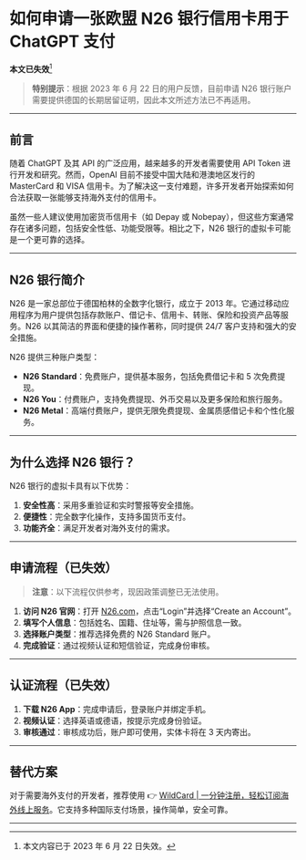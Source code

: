 # 如何申请一张欧盟 N26 银行信用卡用于 ChatGPT 支付

**本文已失效**[^1]

> **特别提示**：根据 2023 年 6 月 22 日的用户反馈，目前申请 N26 银行账户需要提供德国的长期居留证明，因此本文所述方法已不再适用。

---

## 前言

随着 ChatGPT 及其 API 的广泛应用，越来越多的开发者需要使用 API Token 进行开发和研究。然而，OpenAI 目前不接受中国大陆和港澳地区发行的 MasterCard 和 VISA 信用卡。为了解决这一支付难题，许多开发者开始探索如何合法获取一张能够支持海外支付的信用卡。

虽然一些人建议使用加密货币信用卡（如 Depay 或 Nobepay），但这些方案通常存在诸多问题，包括安全性低、功能受限等。相比之下，N26 银行的虚拟卡可能是一个更可靠的选择。

---

## N26 银行简介

N26 是一家总部位于德国柏林的全数字化银行，成立于 2013 年。它通过移动应用程序为用户提供包括存款账户、借记卡、信用卡、转账、保险和投资产品等服务。N26 以其简洁的界面和便捷的操作著称，同时提供 24/7 客户支持和强大的安全措施。

N26 提供三种账户类型：

- **N26 Standard**：免费账户，提供基本服务，包括免费借记卡和 5 次免费提现。
- **N26 You**：付费账户，支持免费提现、外币交易以及更多保险和旅行服务。
- **N26 Metal**：高端付费账户，提供无限免费提现、金属质感借记卡和个性化服务。

---

## 为什么选择 N26 银行？

N26 银行的虚拟卡具有以下优势：

1. **安全性高**：采用多重验证和实时警报等安全措施。
2. **便捷性**：完全数字化操作，支持多国货币支付。
3. **功能齐全**：满足开发者对海外支付的需求。

---

## 申请流程（已失效）

> **注意**：以下流程仅供参考，现因政策调整已无法使用。

1. **访问 N26 官网**：打开 [N26.com](https://n26.com)，点击“Login”并选择“Create an Account”。
2. **填写个人信息**：包括姓名、国籍、住址等，需与护照信息一致。
3. **选择账户类型**：推荐选择免费的 N26 Standard 账户。
4. **完成验证**：通过视频认证和短信验证，完成身份审核。

---

## 认证流程（已失效）

1. **下载 N26 App**：完成申请后，登录账户并绑定手机。
2. **视频认证**：选择英语或德语，按提示完成身份验证。
3. **审核通过**：审核成功后，账户即可使用，实体卡将在 3 天内寄出。

---

## 替代方案

对于需要海外支付的开发者，推荐使用 👉 [WildCard | 一分钟注册，轻松订阅海外线上服务](https://bbtdd.com/WildCard)。它支持多种国际支付场景，操作简单，安全可靠。

---

[^1]: 本文内容已于 2023 年 6 月 22 日失效。